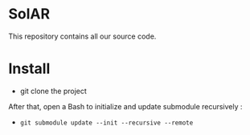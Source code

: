 # SolAR
This repository contains all our source code.

# Install 

* git clone the project

After that, open a Bash to initialize and update submodule recursively  :

* `git submodule update --init --recursive --remote`
